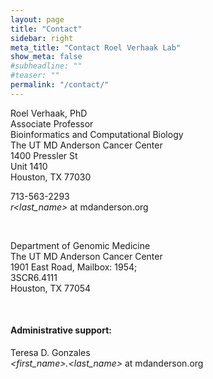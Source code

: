 ```yaml
---
layout: page
title: "Contact"
sidebar: right
meta_title: "Contact Roel Verhaak Lab"
show_meta: false
#subheadline: ""
#teaser: ""
permalink: "/contact/"
---
```


<i class="fa fa-envelope fa-2x" title="Mailing Address" alt="Mailing Address"></i>

Roel Verhaak, PhD  
Associate Professor  
Bioinformatics and Computational Biology  
The UT MD Anderson Cancer Center  
1400 Pressler St  
Unit 1410  
Houston, TX 77030  

<i class="fa fa-phone-square"></i> 713-563-2293  
<i class="fa fa-paper-plane"></i> *r\<last_name\>* at mdanderson.org  

<br>

<i class="fa fa-building fa-2x" title="Office Address" alt="Office Address"></i>

Department of Genomic Medicine  
The UT MD Anderson Cancer Center  
1901 East Road, Mailbox: 1954;   
3SCR6.4111   
Houston, TX 77054  

<a class="list-group-item" href="https://twitter.com/roelverhaak" title="Follow me @roelverhaak" alt="Follow me @roelverhaak"><i class="fa fa-twitter fa-2x"></i></a> &nbsp;&nbsp;&nbsp;&nbsp; <a class="list-group-item" href="http://verhaaklab.github.io/feed.xml" title="Updates via RSS feed" alt="Updates via RSS feed"><i class="fa fa-rss fa-2x"></i></a>  &nbsp;&nbsp;&nbsp;&nbsp; <a class="list-group-item" href="http://goo.gl/maps/hjGce" title="Driving directions" alt="Driving directions"><i class="fa fa-car fa-2x"></i></a>

#### Administrative support:  

Teresa D. Gonzales  
<i class="fa fa-paper-plane"></i> *\<first_name\>.\<last_name\>* at mdanderson.org  

